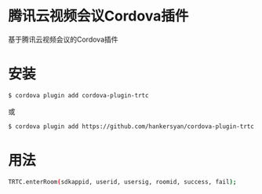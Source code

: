 # 腾讯云视频会议Cordova插件
基于腾讯云视频会议的Cordova插件

# 安装
```sh
$ cordova plugin add cordova-plugin-trtc
```
或
```sh
$ cordova plugin add https://github.com/hankersyan/cordova-plugin-trtc.git
```

# 用法
```sh
TRTC.enterRoom(sdkappid, userid, usersig, roomid, success, fail);
```
